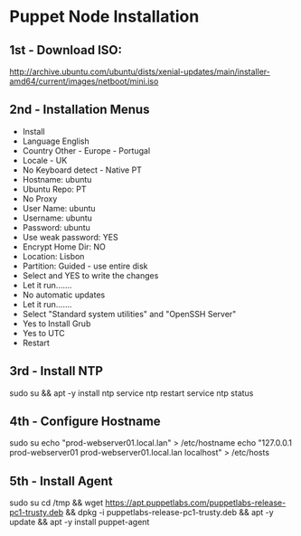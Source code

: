 # Puppet Node Installation

## 1st - Download ISO:
http://archive.ubuntu.com/ubuntu/dists/xenial-updates/main/installer-amd64/current/images/netboot/mini.iso

## 2nd - Installation Menus
 - Install
 - Language English
 - Country Other - Europe - Portugal
 - Locale - UK
 - No Keyboard detect - Native PT
 - Hostname: ubuntu
 - Ubuntu Repo: PT
 - No Proxy
 - User Name: ubuntu
 - Username: ubuntu
 - Password: ubuntu
 - Use weak password: YES
 - Encrypt Home Dir: NO
 - Location: Lisbon
 - Partition: Guided - use entire disk
 - Select and YES to write the changes
 - Let it run.......
 - No automatic updates
 - Let it run.......
 - Select "Standard system utilities" and "OpenSSH Server"
 - Yes to Install Grub
 - Yes to UTC
 - Restart
 
## 3rd - Install NTP
sudo su && apt -y install ntp
service ntp restart
service ntp status

## 4th - Configure Hostname
sudo su echo "prod-webserver01.local.lan" > /etc/hostname echo "127.0.0.1    prod-webserver01 prod-webserver01.local.lan localhost" > /etc/hosts

## 5th - Install Agent
sudo su
cd /tmp && wget https://apt.puppetlabs.com/puppetlabs-release-pc1-trusty.deb && dpkg -i puppetlabs-release-pc1-trusty.deb && apt -y update && apt -y install puppet-agent
